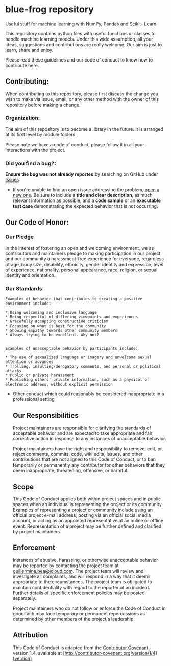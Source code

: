 # blue-frog repository
Useful stuff for machine learning with NumPy, Pandas and Scikit- Learn

This repository contains python files with useful functions or classes to handle machine learning models.
Under this wide assumption, all your ideas, suggestions and contributions are really welcome. Our aim is just to learn, share and enjoy.

Please read these guidelines and our code of conduct to know how to contribute here.

## Contributing:

When contributing to this repository, please first discuss the change you wish to make via issue,
email, or any other method with the owner of this repository before making a change. 


 ### Organization:
 
 The aim of this repository is to become a library in the future. It is arranged at its first level by module folders.


Please note we have a code of conduct, please follow it in all your interactions with the project. 


### Did you find a bug?:

**Ensure the bug was not already reported** by searching on GitHub under [Issues](https://github.com/faunna/blue-frog/issues).
* If you're unable to find an open issue addressing the problem, [open a new one](https://github.com/faunna/blue-frog/issues/new). 
Be sure to include a **title and clear description**, as much relevant information as possible, and a **code sample** 
or an **executable test case** demonstrating the expected behavior that is not occurring.

## Our Code of Honor:


### Our Pledge
In the interest of fostering an open and welcoming environment, we as contributors and maintainers pledge 
to making participation in our project and our community a harassment-free experience for everyone, regardless 
of age, body size, disability, ethnicity, gender identity and expression, level of experience, nationality,
personal appearance, race, religion, or sexual identity and orientation.


### Our Standards

	Examples of behavior that contributes to creating a positive environment include:
	
	* Using welcoming and inclusive language
	* Being respectful of differing viewpoints and experiences
	* Gracefully accepting constructive criticism
	* Focusing on what is best for the community
	* Showing empathy towards other community members
	* Always trying to be excellent. Why not?

	
	Examples of unacceptable behavior by participants include:
	
	* The use of sexualized language or imagery and unwelcome sexual attention or advances
	* Trolling, insulting/derogatory comments, and personal or political attacks
	* Public or private harassment
	* Publishing others' private information, such as a physical or electronic address, without explicit permission
  * Other conduct which could reasonably be considered inappropriate in a professional setting
	
	## Our Responsibilities
	
	Project maintainers are responsible for clarifying the standards of acceptable behavior and are expected to take appropriate and fair corrective action in response to any instances of unacceptable behavior.
	
	Project maintainers have the right and responsibility to remove, edit, or reject comments, commits, code, wiki edits, issues, and other contributions that are not aligned to this Code of Conduct, or to ban temporarily or permanently any contributor for other behaviors that they deem inappropriate, threatening, offensive, or harmful.
	
	## Scope
	
	This Code of Conduct applies both within project spaces and in public spaces when an individual is representing the project or its community. Examples of representing a project or community include using an official project e-mail address, posting via an official social media account, or acting as an appointed representative at an online or offline event. Representation of a project may be further defined and clarified by project maintainers.
	
	## Enforcement
	
	Instances of abusive, harassing, or otherwise unacceptable behavior may be reported by contacting the project team at guillermina.bea@icloud.com. The project team will review and investigate all complaints, and will respond in a way that it deems appropriate to the circumstances. The project team is obligated to maintain confidentiality with regard to the reporter of an incident. Further details of specific enforcement policies may be posted separately.
	
	Project maintainers who do not follow or enforce the Code of Conduct in good faith may face temporary or permanent repercussions as determined by other members of the project's leadership.
	
	## Attribution
	
	This Code of Conduct is adapted from the [Contributor Covenant][homepage], version 1.4, available at [http://contributor-covenant.org/version/1/4][version]
	
	[homepage]: http://contributor-covenant.org
	[version]: http://contributor-covenant.org/version/1/4/

